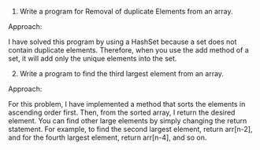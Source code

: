 1. Write a program for Removal of duplicate Elements from an array.

Approach:

I have solved this program by using a HashSet because a set does not contain duplicate elements. 
Therefore, when you use the add method of a set, it will add only the unique elements into the set.

2. Write a program to find the third largest element from an array.

Approach:

For this problem, I have implemented a method that sorts the elements in ascending order first. Then, from the sorted array, I return the desired element. You can find other large elements by simply changing the return statement. For example, to find the second largest element, return arr[n-2], and for the fourth largest element, return arr[n-4], and so on.
